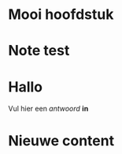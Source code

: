 # Mooi hoofdstuk

<Note title="test">
  
# Note test

</Note>

<ShortExercise id="Ow1bbVcGAGF5bUmSUuyh" title="korte opdracht">
  
  # Hallo
  
  Vul hier een *antwoord* **in**
  
</ShortExercise>


# Nieuwe content
